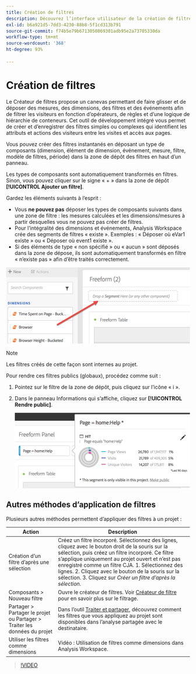 ```yaml
---
title: Création de filtres
description: Découvrez l’interface utilisateur de la création de filtres.
exl-id: b6a921d5-7dd3-4230-88b8-5f1cd313b791
source-git-commit: f74b5e79b6713050869301adb95e2a73705330da
workflow-type: tm+mt
source-wordcount: '368'
ht-degree: 93%

---
```


# Création de filtres

Le Créateur de filtres propose un canevas permettant de faire glisser et de déposer des mesures, des dimensions, des filtres et des événements afin de filtrer les visiteurs en fonction d’opérateurs, de règles et d’une logique de hiérarchie de conteneurs. Cet outil de développement intégré vous permet de créer et d’enregistrer des filtres simples ou complexes qui identifient les attributs et actions des visiteurs entre les visites et accès aux pages.

Vous pouvez créer des filtres instantanés en déposant un type de composants (dimension, élément de dimension, événement, mesure, filtre, modèle de filtres, période) dans la zone de dépôt des filtres en haut dʼun panneau.

Les types de composants sont automatiquement transformés en filtres. Sinon, vous pouvez cliquer sur le signe « + » dans la zone de dépôt **[!UICONTROL Ajouter un filtre]**.

Gardez les éléments suivants à l’esprit :

* Vous **ne pouvez pas** déposer les types de composants suivants dans une zone de filtre : les mesures calculées et les dimensions/mesures à partir desquelles vous ne pouvez pas créer de filtres.
* Pour l’intégralité des dimensions et événements, Analysis Workspace crée des segments de filtres « existe ». Exemples : « Déposer où eVar1 existe » ou « Déposer où event1 existe ».
* Si des éléments de type « non spécifié » ou « aucun » sont déposés dans la zone de dépose, ils sont automatiquement transformés en filtre « n’existe pas » afin d’être traités correctement.

![](assets/segment-dropzone.png)

>[!NOTE]
>
>Les filtres créés de cette façon sont internes au projet.

Pour rendre ces filtres publics (globaux), procédez comme suit :

1. Pointez sur le filtre de la zone de dépôt, puis cliquez sur l’icône « i ».
1. Dans le panneau Informations qui s’affiche, cliquez sur **[!UICONTROL Rendre public]**.

   ![](assets/segment-info.png)

## Autres méthodes d’application de filtres

Plusieurs autres méthodes permettent d’appliquer des filtres à un projet :

| Action | Description |
|--- |--- |
| Création d’un filtre d’après une sélection | Créez un filtre incorporé. Sélectionnez des lignes, cliquez avec le bouton droit de la souris sur la sélection, puis créez un filtre incorporé. Ce filtre s’applique uniquement au projet ouvert et n’est pas enregistré comme un filtre CJA. 1. Sélectionnez des lignes.  2. Cliquez avec le bouton de la souris sur la sélection.  3. Cliquez sur *Créer un filtre d’après la sélection*. |
| Composants > Nouveau filtre | Ouvre le créateur de filtres. Voir [Créateur de filtre](https://experienceleague.adobe.com/docs/analytics/components/segmentation/segmentation-workflow/seg-build.html) pour en savoir plus sur le filtrage. |
| Partager > Partager le projet ou Partager > Traiter les données du projet | Dans l’outil [Traiter et partager](https://experienceleague.adobe.com/docs/analytics/analyze/analysis-workspace/curate-share/curate.html#concept_4A9726927E7C44AFA260E2BB2721AFC6), découvrez comment les filtres que vous appliquez au projet sont disponibles dans l’analyse partagée avec le destinataire. |
| Utiliser les filtres comme dimensions | Vidéo : Utilisation de filtres comme dimensions dans Analysis Workspace. |

>[!VIDEO](https://video.tv.adobe.com/v/23974)
